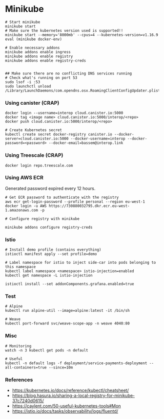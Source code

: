 # Minikube

```
# Start minikube
minikube start
# Make sure the kubernetes version used is supported!!
minikube start --memory='8000mb' --cpus=4 --kubernetes-version=v1.16.9
eval (minikube docker-env)

# Enable necessary addons
minikube addons enable ingress
minikube addons enable registry
minikube addons enable registry-creds


## Make sure there are no conflicting DNS services running
# Check what's running on port 53
sudo lsof -i :53
sudo launchctl unload /Library/LaunchDaemons/com.opendns.osx.RoamingClientConfigUpdater.plist
```

### Using canister (CRAP)
```
docker login --username=interop cloud.canister.io:5000
docker tag <image name> cloud.canister.io:5000/interop/<repo>
docker push cloud.canister.io:5000/interop/<repo>

# Create Kubernetes secret
kubectl create secret docker-registry canister.io --docker-server=cloud.canister.io:5000 --docker-username=interop --docker-password=<password> --docker-email=bassem@interop.link
```

### Using Treescale (CRAP)
```
docker login repo.treescale.com
```

### Using AWS ECR

Generated password expired every 12 hours.

```
# Get ECR password to authenticate with the registry
aws ecr get-login-password --profile personal --region eu-west-1
docker login -u AWS https://730880032795.dkr.ecr.eu-west-1.amazonaws.com -p 

# Configure registry with minikube

minikube addons configure registry-creds
```

### Istio
```
# Install demo profile (contains everything)
istioctl manifest apply --set profile=demo

# Label namespace for istio to inject side-car into pods belonging to this namespace
kubectl label namespace <namespace> istio-injection=enabled
kubectl get namespace -L istio-injection

istioctl install --set addonComponents.grafana.enabled=true
```

<!-- ```
# Prometheus
kubectl -n istio-system port-forward (kubectl -n istio-system get pod -l app=prometheus -o jsonpath='{.items[0].metadata.name}') 9090:9090 &
istioctl dashboard prometheus
```

```
# Kibana
kubectl -n logging port-forward (kubectl -n logging get pod -l app=kibana -o jsonpath='{.items[0].metadata.name}') 5601:5601 &
http://localhost:5601
``` -->

<!-- ### Local registry
```
# Enable port fowarding
kubectl port-forward --namespace kube-system (kubectl get po -n kube-system | grep kube-registry-v0 | awk '{print $1;}') 5000:5000

# Make sure the following is in the /etc/hosts file
127.0.0.1	localhost registry.local
``` -->

### Test
```
# Alpine
kubectl run alpine-util --image=alpine:latest -it /bin/sh
```

```
# Weave
kubectl port-forward svc/weave-scope-app -n weave 4040:80
```

### Misc
```
# Monitoring
watch -n 3 kubectl get pods -n default

# Useful
kubectl -n default logs -f deployment/service-payments-deployment --all-containers=true --since=10m
```

### References
- https://kubernetes.io/docs/reference/kubectl/cheatsheet/
- https://blog.hasura.io/sharing-a-local-registry-for-minikube-37c7240d0615/
- https://caylent.com/50-useful-kubernetes-tools#Mon
- https://istio.io/docs/tasks/observability/logs/fluentd/